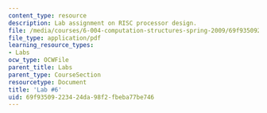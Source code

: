 ```yaml
---
content_type: resource
description: Lab assignment on RISC processor design.
file: /media/courses/6-004-computation-structures-spring-2009/69f93509223424da98f2fbeba77be746_MIT6_004s09_lab06.pdf
file_type: application/pdf
learning_resource_types:
- Labs
ocw_type: OCWFile
parent_title: Labs
parent_type: CourseSection
resourcetype: Document
title: 'Lab #6'
uid: 69f93509-2234-24da-98f2-fbeba77be746
---
```

